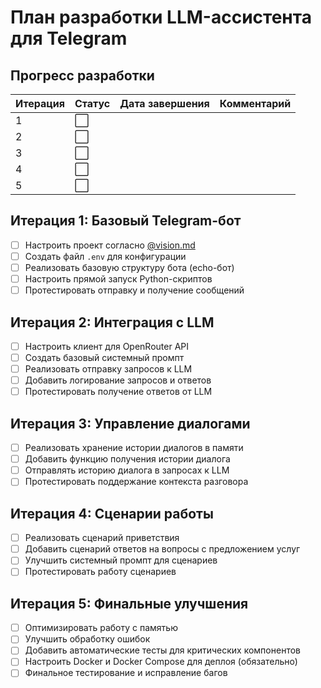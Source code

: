# План разработки LLM-ассистента для Telegram

## Прогресс разработки

| Итерация | Статус | Дата завершения | Комментарий |
|----------|--------|-----------------|-------------|
| 1        | ⬜     |                 |             |
| 2        | ⬜     |                 |             |
| 3        | ⬜     |                 |             |
| 4        | ⬜     |                 |             |
| 5        | ⬜     |                 |             |

## Итерация 1: Базовый Telegram-бот

- [ ] Настроить проект согласно [@vision.md](./vision.md)
- [ ] Создать файл `.env` для конфигурации
- [ ] Реализовать базовую структуру бота (echo-бот)
- [ ] Настроить прямой запуск Python-скриптов
- [ ] Протестировать отправку и получение сообщений

## Итерация 2: Интеграция с LLM

- [ ] Настроить клиент для OpenRouter API
- [ ] Создать базовый системный промпт
- [ ] Реализовать отправку запросов к LLM
- [ ] Добавить логирование запросов и ответов
- [ ] Протестировать получение ответов от LLM

## Итерация 3: Управление диалогами

- [ ] Реализовать хранение истории диалогов в памяти
- [ ] Добавить функцию получения истории диалога
- [ ] Отправлять историю диалога в запросах к LLM
- [ ] Протестировать поддержание контекста разговора

## Итерация 4: Сценарии работы

- [ ] Реализовать сценарий приветствия
- [ ] Добавить сценарий ответов на вопросы с предложением услуг
- [ ] Улучшить системный промпт для сценариев
- [ ] Протестировать работу сценариев

## Итерация 5: Финальные улучшения

- [ ] Оптимизировать работу с памятью
- [ ] Улучшить обработку ошибок
- [ ] Добавить автоматические тесты для критических компонентов
- [ ] Настроить Docker и Docker Compose для деплоя (обязательно)
- [ ] Финальное тестирование и исправление багов